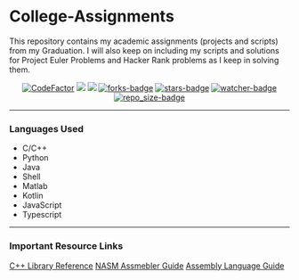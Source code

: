# College-Assignments
This repository contains my academic assignments (projects and scripts) from my Graduation. I will also keep on including my scripts and solutions for Project Euler Problems and Hacker Rank problems as I keep in solving them. 

<p align="center">
<a href="https://www.codefactor.io/repository/github/amannirala13/college-assignments"><img src="https://www.codefactor.io/repository/github/amannirala13/college-assignments/badge" alt="CodeFactor" /></a>
<a href="https://github.com/amannirala13/College-Assignments/issues"><img src="https://img.shields.io/github/issues/amannirala13/College-Assignments"></a>
<a href="https://github.com/amannirala13/College-Assignments/pulls"><img src="https://img.shields.io/github/issues-pr/amannirala13/College-Assignments"></a>  
<a href="https://github.com/amannirala13/College-Assignments/network/members"><img alt = "forks-badge" src="https://img.shields.io/github/forks/amannirala13/College-Assignments?color=blueviolet"></a>
<a href="https://github.com/amannirala13/College-Assignments/stargazers"><img alt = "stars-badge" src="https://img.shields.io/github/stars/amannirala13/College-Assignments?color=yellow"></a>
<a href="https://github.com/amannirala13/College-Assignments/watchers"><img alt="watcher-badge" src="https://img.shields.io/github/watchers/amannirala13/College-Assignments?color=teal"></a>
<a href="https://github.com/amannirala13/College-Assignments/archive/master.zip"><img alt = "repo_size-badge" src="https://img.shields.io/github/repo-size/amannirala13/College-Assignments"></a>
</p>

------

### Languages Used

- C/C++
- Python
- Java
- Shell
- Matlab
- Kotlin
- JavaScript
- Typescript

------

### Important Resource Links

[C++ Library Reference](http://www.cplusplus.com/reference/)
[NASM Assmebler Guide](https://cs.lmu.edu/~ray/notes/nasmtutorial/)
[Assembly Language Guide](https://www.tutorialspoint.com/assembly_programming/assembly_tutorial.pdf)


